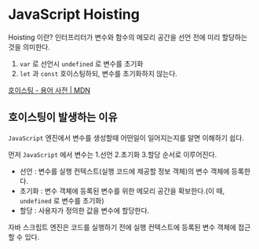 # JavaScript Hoisting

Hoisting 이란? 인터프리터가 변수와 함수의 메모리 공간을 선언 전에 미리 할당하는 것을 의미한다.

1. `var` 로 선언시 `undefined` 로 변수를 초기화
2. `let` 과 `const`  호이스팅하되, 변수를 초기화하지 않는다.

[호이스팅 - 용어 사전 | MDN](https://developer.mozilla.org/ko/docs/Glossary/Hoisting)

## 호이스팅이 발생하는 이유

`JavaScript` 엔진에서 변수를 생성할때 어떤일이 일어지는지를 알면 이해하기 쉽다.

먼저 `JavaScript` 에서 변수는 1.선언 2.초기화 3.할당 순서로 이루어진다.
- 선언 : 변수를 실행 컨텍스트(실행 코드에 제공할 정보 객체)의 변수 객체에 등록한다.
- 초기화 : 변수 객체에 등록된 변수를 위한 메모리 공간을 확보한다.(이 때, `undefined` 로 변수를 초기화)
- 할당 : 사용자가 정의한 값을 변수에 할당한다.

자바 스크립트 엔진은 코드를 실행하기 전에 실행 컨텍스트에 등록된 변수 객체에 접근 할 수 있다. 